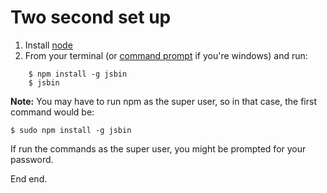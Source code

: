 # Two second set up

1. Install [node](http://nodejs.org)
2. From your terminal (or [command prompt](http://pcsupport.about.com/od/windows-8/a/command-prompt-windows-8.htm) if you're windows) and run:

```
    $ npm install -g jsbin
    $ jsbin
```
    
**Note:** You may have to run npm as the super user, so in that case, the first command would be:

    $ sudo npm install -g jsbin

If run the commands as the super user, you might be prompted for your password.

End end.
